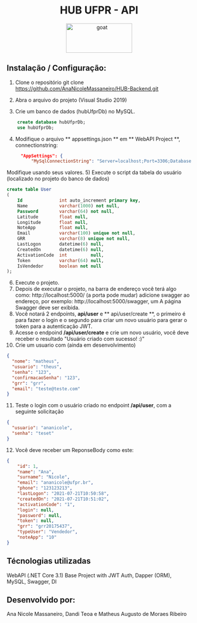 <div align="center">
<h1>HUB UFPR - API</h1>

<a href="https://www.emojione.com/emoji/1f410">
  <img
    height="80"
    width="180"
    alt="goat"
    src="https://servicos.nc.ufpr.br/PortalNC/painel/assets/img/logos/logo_ufpr.jpg"
  />
</a>
  <br />
 </div>
  


## Instalação / Configuração:

1) Clone o repositório 
git clone https://github.com/AnaNicoleMassaneiro/HUB-Backend.git

2) Abra o arquivo do projeto (Visual Studio 2019)

3) Crie um banco de dados (hubUfprDb) no MySQL.
```sql
    create database hubUfprDb;
    use hubUfprDb;
```

4) Modifique o arquivo ** appsettings.json ** em ** WebAPI Project **, connectionstring:
   ```json
     "AppSettings": {
         "MySqlConnectionString": "Server=localhost;Port=3306;Database=hubUfprDb;Uid=nomeDoAutenticadoDoBanco;Pwd=senha;"
   ```
Modifique usando seus valores.
5) Execute o script da tabela do usuário (localizado no projeto do banco de dados)
```sql
create table User
(
    Id              int auto_increment primary key,
    Name            varchar(1000) not null,
    Password        varchar(64) not null,
    Latitude        float null,
    Longitude       float null,
    NoteApp         float null,
    Email           varchar(100) unique not null,
    GRR             varchar(8) unique not null,
    LastLogon       datetime(6) null,
    CreatedOn       datetime(6) null,
    ActivationCode  int         null,
    Token           varchar(64) null,
    IsVendedor      boolean not null
);
```
6) Execute o projeto.
7) Depois de executar o projeto, na barra de endereço você terá algo como: http://localhost:5000/ (a porta pode mudar) adicione swagger ao endereço, por exemplo: http://localhost:5000/swagger, um A página Swagger deve ser exibida.
8) Você notará 2 endpoints, **api/user** e ** api/user/create **, o primeiro é para fazer o login e o segundo para criar um novo usuário para gerar o token para a autenticação JWT.
9) Acesse o endpoind **/api/user/create** e crie um novo usuário, você deve receber o resultado "Usuário criado com sucesso! :)"
10) Crie um usuario com  (ainda em desenvolvimento)
```json
{
  "nome": "matheus",
  "usuario": "theus",
  "senha": "123",
  "confirmacaoSenha": "123",
  "grr": "grr",
  "email": "teste@teste.com"
}
```

11) Teste o login com o usuário criado no endpoint **/api/user**, com a seguinte solicitação
```json
{
  "usuario": "ananicole",
  "senha": "teset"
}
```
12) Você deve receber um ReponseBody como este:
```json
{
    "id": 1,
    "name": "Ana",
    "surname": "Nicole",
    "email": "ananicole@ufpr.br",
    "phone": "123123213",
    "lastLogon": "2021-07-21T10:50:58",
    "createdOn": "2021-07-21T10:51:02",
    "activationCode": "1",
    "login": null,
    "password": null,
    "token": null,
    "grr": "grr20175437",
    "typeUser": "Vendedor",
    "noteApp": "10"
}
```


## Técnologias utilizadas
WebAPI (.NET Core 3.1) Base Project with JWT Auth, Dapper (ORM), MySQL, Swagger, DI

## Desenvolvido por:
Ana Nicole Massaneiro, Dandi Teoa e Matheus Augusto de Moraes Ribeiro
